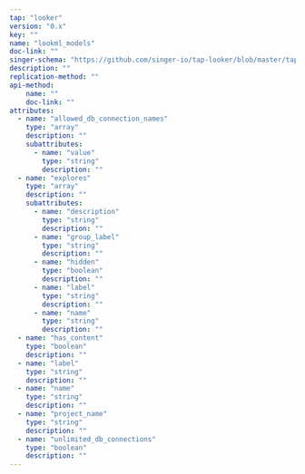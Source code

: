 ```yaml
---
tap: "looker"
version: "0.x"
key: ""
name: "lookml_models"
doc-link: ""
singer-schema: "https://github.com/singer-io/tap-looker/blob/master/tap_looker/schemas/lookml_models.json"
description: ""
replication-method: ""
api-method:
    name: ""
    doc-link: ""
attributes:
  - name: "allowed_db_connection_names"
    type: "array"
    description: ""
    subattributes:
      - name: "value"
        type: "string"
        description: ""
  - name: "explores"
    type: "array"
    description: ""
    subattributes:
      - name: "description"
        type: "string"
        description: ""
      - name: "group_label"
        type: "string"
        description: ""
      - name: "hidden"
        type: "boolean"
        description: ""
      - name: "label"
        type: "string"
        description: ""
      - name: "name"
        type: "string"
        description: ""
  - name: "has_content"
    type: "boolean"
    description: ""
  - name: "label"
    type: "string"
    description: ""
  - name: "name"
    type: "string"
    description: ""
  - name: "project_name"
    type: "string"
    description: ""
  - name: "unlimited_db_connections"
    type: "boolean"
    description: ""
---
```


